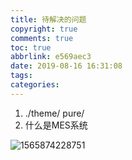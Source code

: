 ```yaml
---
title: 待解决的问题
copyright: true
comments: true
toc: true
abbrlink: e569aec3
date: 2019-08-16 16:31:08
tags:
categories:
---
```


1. ./theme/ pure/
2. 什么是MES系统

![1565874228751](C:\Users\ZL\AppData\Roaming\Typora\typora-user-images\1565874228751.png)